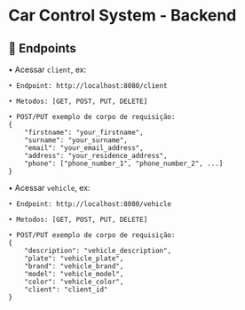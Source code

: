 # Car Control System - Backend

## 🔑 Endpoints

• Acessar ```client```, ex:
```
• Endpoint: http://localhost:8080/client

• Metodos: [GET, POST, PUT, DELETE]

• POST/PUT exemplo de corpo de requisição:
{
	"firstname": "your_firstname",
	"surname": "your_surname",
	"email": "your_email_address",
    "address": "your_residence_address",
	"phone": ["phone_number_1", "phone_number_2", ...]
}
```

• Acessar ```vehicle```, ex:
```
• Endpoint: http://localhost:8080/vehicle

• Metodos: [GET, POST, PUT, DELETE]

• POST/PUT exemplo de corpo de requisição:
{
    "description": "vehicle_description",
    "plate": "vehicle_plate",
    "brand": "vehicle_brand",
    "model": "vehicle_model",
    "color": "vehicle_color",
    "client": "client_id"
}
```